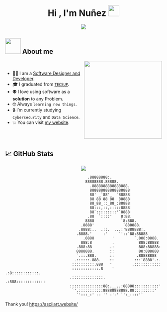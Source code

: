 <h1 align="center">Hi , I'm Nuñez <img src="https://media.giphy.com/media/hvRJCLFzcasrR4ia7z/giphy.gif" width="35"></h1>
<p align="center">
  <a href="https://github.com/DenverCoder1/readme-typing-svg"><img src="https://readme-typing-svg.herokuapp.com?font=Time+New+Roman&color=%23C8BE25&size=25&center=true&vCenter=true&width=600&height=100&lines=If+you+can+imagine+it;You+can+program+it"></a>
</p>
	
## <picture><img src = "https://github.com/7oSkaaa/7oSkaaa/blob/main/Images/about_me.gif?raw=true" width = 50px></picture> About me
<picture> <img align="right" src="https://github.com/7oSkaaa/7oSkaaa/blob/main/Images/Right_Side.gif?raw=true" width = 250px></picture>

<br>

- :technologist: I am a [Software Designer and Developer](https://www.tecsup.edu.pe/carrera/diseno-y-desarrollo-de-software-2/).
- :mortar_board: I graduated from [`TECSUP`](https://www.tecsup.edu.pe/).
- :alien: I love using software as a **solution** to any Problem.
- :nerd_face: Always `learning new things`.
- :lock: I’m currently studying `Cybersecurity` and `Data Science`.
- :boom: You can visit [my website](https://www.asnunezg.com/).
  
<br><br>

## 📈 GitHub Stats

<p align="center">
  <img src="https://github-readme-stats.vercel.app/api/top-langs/?username=ASantiagoNunezG&layout=compact&theme=radical" />
  <br>
</p>

```
									 .88888888:.
									88888888.88888.
								      .8888888888888888.
								      888888888888888888
								      88' _`88'_  `88888
								      88 88 88 88  88888
								      88_88_::_88_:88888
								      88:::,::,:::::8888
								      88`:::::::::'`8888
								     .88  `::::'    8:88.
								    8888            `8:888.
								  .8888'             `888888.
								 .8888:..  .::.  ...:'8888888:.
								.8888.'     :'     `'::`88:88888
							       .8888        '         `.888:8888.
							      888:8         .           888:88888
							    .888:88        .:           888:88888:
							    8888888.       ::           88:888888
							    `.::.888.      ::          .88888888
							   .::::::.888.    ::         :::`8888'.:.
							  ::::::::::.888   '         .::::::::::::
							  ::::::::::::.8    '      .:8::::::::::::.
							 .::::::::::::::.        .:888:::::::::::::
							 :::::::::::::::88:.__..:88888:::::::::::'
							  `'.:::::::::::88888888888.88:::::::::'
								`':::_:' -- '' -'-' `':_::::'`

```
Thank you! https://asciiart.website/

